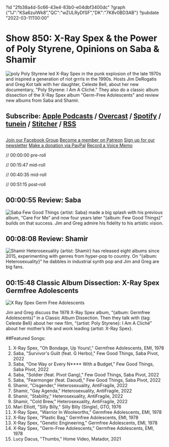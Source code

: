 ?id "2fb38a4d-5c66-43e4-83b0-e04dbf3400dc"
?graph {"1J":"KSa6zulWk8","QC":"wZULRyDfSF","DK":"7K8v0BD3AB"}
?pubdate "2022-03-11T00:00"
# Show 850: X-Ray Spex & the Power of Poly Styrene, Opinions on Saba & Shamir
![poly](https://static.soundopinions.org/images/2022/mv5bmwqzyze3nmqty2u5zc00zjezltk2yzitzdjjzdk5odg4njy3xkeyxkfqcgdeqxvymtmwndc2mtc1._v1_.jpeg)
Poly Styrene led X-Ray Spex in the punk explosion of the late 1970s and inspired a generation of riot grrrls in the 1990s. Hosts Jim DeRogatis and Greg Kot talk with her daughter, Celeste Bell, about her new documentary, "Poly Styrene: I Am A Cliché." They also do a classic album dissection of the X-Ray Spex album "Germ-Free Adolescents" and review new albums from Saba and Shamir. 


## Subscribe: [Apple Podcasts](https://itunes.apple.com/us/podcast/sound-opinions/id94793843) / [Overcast](https://overcast.fm/itunes94793843/sound-opinions) / [Spotify](https://open.spotify.com/show/1kNR8YL7TBrQuRxDdS4wtU) / [tunein](https://tunein.com/podcasts/Music-Podcasts/Sound-Opinions-p60273/) / [Stitcher](http://www.stitcher.com/podcast/sound-opinions) / [RSS](https://feeds.simplecast.com/Nn6fjnB0)


##
[Join our Facebook Group](https://bit.ly/3sivr9T)
[Become a member on Patreon](https://bit.ly/3slWZvc)
[Sign up for our newsletter](https://bit.ly/3eEvRnG)
[Make a donation via PayPal](https://bit.ly/3dmt9lU)
[Record a Voice Memo](https://bit.ly/2RyD5Ah)


// 00:00:00 pre-roll

// 00:15:47 mid-roll

// 00:40:35 mid-roll

// 00:51:15 post-roll


## 00:00:55 Review: Saba 

![Saba Few Good Things](https://static.soundopinions.org/assets/850/1J3.jpg)
{artist: Saba} made a big splash with his previous album, “Care For Me” and now four years later “{album: Few Good Things}” builds on that success. Jim and Greg admire his fidelity to his artistic vision.


## 00:08:08 Review: Shamir

![Shamir Heterosexuality](https://static.soundopinions.org/assets/850/DK3.jpg)
{artist: Shamir} has released eight albums since 2015, experimenting with genres from hyper-pop to country. On “{album: Heterosexuality}” he dabbles in industrial synth pop and Jim and Greg are big fans.


## 00:15:48 Classic Album Dissection: X-Ray Spex Germfree Adolescents

![X Ray Spex Germ Free Adolescents](https://static.soundopinions.org/assets/850/QC3.jpg)

Jim and Greg discuss the 1978 X-Ray Spex album, “{album: Germfree Adolescents}” in a Classic Album Dissection. Then they talk with {tag: Celeste Bell} about her new film, “{artist: Poly Styrene}: I Am A Cliché” about her mother’s life and work leading {artist: X-Ray Spex}. 


##Featured Songs:

1. X-Ray Spex, "Oh Bondage, Up Yours!," Germfree Adolescents, EMI, 1978
1. Saba, "Survivor's Guilt (feat. G Herbo)," Few Good Things, Saba Pivot, 2022
1. Saba, "One Way or Every N**** With a Budget," Few Good Things, Saba Pivot, 2022
1. Saba, "Soldier (feat. Pivot Gang)," Few Good Things, Saba Pivot, 2022
1. Saba, "Fearmonger (feat. Daoud)," Few Good Things, Saba Pivot, 2022
1. Shamir, "Cisgender," Heterosexuality, AntiFragile, 2022
1. Shamir, "Gay Agenda," Heterosexuality, AntiFragile, 2022
1. Shamir, "Stability," Heterosexuality, AntiFragile, 2022
1. Shamir, "Cold Brew," Heterosexuality, AntiFragile, 2022
1. Mari Elliott, "Silly Billy," Silly Billy (Single), GTO, 1976
1. X-Ray Spex, "Warrior In Woolworths," Germfree Adolescents, EMI, 1978
1. X-Ray Spex, "Plastic Bag," Germfree Adolescents, EMI, 1978
1. X-Ray Spex, "Genetic Engineering," Germfree Adolescents, EMI, 1978
1. X-Ray Spex, "Germ-Free Adolescents," Germfree Adolescents, EMI, 1978
1. Lucy Dacus, "Thumbs," Home Video, Matador, 2021